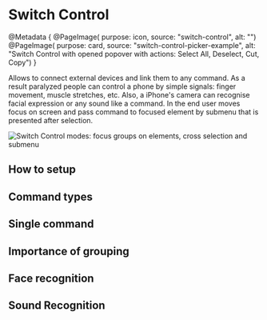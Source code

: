 # Switch Control

@Metadata {
    @PageImage(
        purpose: icon, 
        source: "switch-control", 
        alt: "")
    @PageImage(
               purpose: card, 
               source: "switch-control-picker-example", 
               alt: "Switch Control with opened popover with actions: Select All, Deselect, Cut, Copy")
}


Allows to connect external devices and link them to any command. As a result paralyzed people can control a phone by simple signals: finger movement, muscle stretches, etc. Also, a iPhone's camera can recognise facial expression or any sound like a command. In the end user moves focus on screen and pass command to focused element by submenu that is presented after selection.

![Switch Control modes: focus groups on elements, cross selection and submenu](switch-control-overview)

## How to setup

## Command types

## Single command

## Importance of grouping

## Face recognition

## Sound Recognition
